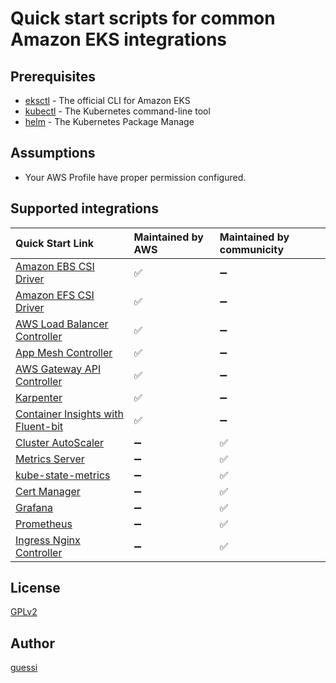 # Quick start scripts for common Amazon EKS integrations

## Prerequisites

- [eksctl](https://eksctl.io/) - The official CLI for Amazon EKS
- [kubectl](https://kubernetes.io/docs/tasks/tools/) - The Kubernetes command-line tool
- [helm](https://helm.sh/) - The Kubernetes Package Manage

## Assumptions

- Your AWS Profile have proper permission configured.

## Supported integrations

| Quick Start Link                                                                  | Maintained by AWS        | Maintained by communicity |
|:----------------------------------------------------------------------------------|:-------------------------|:--------------------------|
| [Amazon EBS CSI Driver](./scripts/aws-ebs-csi-driver)                             | :white_check_mark:       | :heavy_minus_sign:        |
| [Amazon EFS CSI Driver](./scripts/aws-efs-csi-driver)                             | :white_check_mark:       | :heavy_minus_sign:        |
| [AWS Load Balancer Controller](./scripts/aws-load-balancer-controller)            | :white_check_mark:       | :heavy_minus_sign:        |
| [App Mesh Controller](./scripts/appmesh-controller)                               | :white_check_mark:       | :heavy_minus_sign:        |
| [AWS Gateway API Controller](./scripts/aws-gateway-api-controller)                | :white_check_mark:       | :heavy_minus_sign:        |
| [Karpenter](./scripts/karpenter)                                                  | :white_check_mark:       | :heavy_minus_sign:        |
| [Container Insights with Fluent-bit](./scripts/container-insights-with-fluentBit) | :white_check_mark:       | :heavy_minus_sign:        |
| [Cluster AutoScaler](./scripts/cluster-autoscaler)                                | :heavy_minus_sign:       | :white_check_mark:        |
| [Metrics Server](./scripts/metrics-server)                                        | :heavy_minus_sign:       | :white_check_mark:        |
| [kube-state-metrics](./scripts/kube-state-metrics)                                | :heavy_minus_sign:       | :white_check_mark:        |
| [Cert Manager](./scripts/cert-manager)                                            | :heavy_minus_sign:       | :white_check_mark:        |
| [Grafana](./scripts/grafana)                                                      | :heavy_minus_sign:       | :white_check_mark:        |
| [Prometheus](./scripts/prometheus)                                                | :heavy_minus_sign:       | :white_check_mark:        |
| [Ingress Nginx Controller](./scripts/ingress-nginx-controller)                    | :heavy_minus_sign:       | :white_check_mark:        |

## License

[GPLv2](LICENSE)

## Author

[guessi](https://github.com/guessi)

